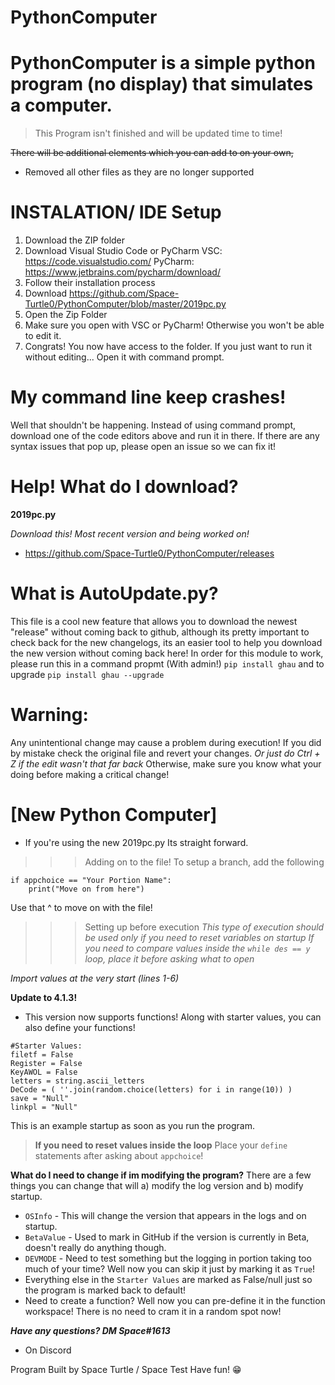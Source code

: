 # PythonComputer

# PythonComputer is a simple python program (no display) that simulates a computer. 
>This Program isn't finished and will be updated time to time!


~~There will be additional elements which you can add to on your own,~~
- Removed all other files as they are no longer supported

# INSTALATION/ IDE Setup
1) Download the ZIP folder
2) Download Visual Studio Code or PyCharm
VSC: https://code.visualstudio.com/
PyCharm: https://www.jetbrains.com/pycharm/download/
3) Follow their installation process
4) Download https://github.com/Space-Turtle0/PythonComputer/blob/master/2019pc.py
5) Open the Zip Folder
6) Make sure you open with VSC or PyCharm! Otherwise you won't be able to edit it.
7) Congrats! You now have access to the folder.
If you just want to run it without editing...
Open it with command prompt.

# My command line keep crashes!
Well that shouldn't be happening. Instead of using command prompt, download one of the code editors above and run it in there. If there are any syntax issues that pop up, please open an issue so we can fix it!


# Help! What do I download?

**2019pc.py**

*Download this! Most recent version and being worked on!*

- https://github.com/Space-Turtle0/PythonComputer/releases

# What is AutoUpdate.py?
This file is a cool new feature that allows you to download the newest "release" without coming back to github, although its pretty important to check back for the new changelogs, its an easier tool to help you download the new version without coming back here!
In order for this module to work, please run this in a command propmt (With admin!)
`pip install ghau`
and to upgrade `pip install ghau --upgrade`
# Warning:
Any unintentional change may cause a problem during execution! 
If you did by mistake check the original file and revert your changes.
*Or just do Ctrl + Z if the edit wasn't that far back* 
Otherwise, make sure you know what your doing before making a critical change!

# [New Python Computer]
- If you're using the new 2019pc.py
Its straight forward. 
>>> Adding on to the file!
To setup a branch, add the following
```
if appchoice == "Your Portion Name":
    print("Move on from here")
```
Use that ^ to move on with the file!

>>> Setting up before execution
*This type of execution should be used only if you need to reset variables on startup*
*If you need to compare values inside the `while des == y` loop, place it before asking what to open*

*Import values at the very start (lines 1-6)*

**Update to 4.1.3!**
- This version now supports functions! Along with starter values, you can also define your functions!
```
#Starter Values:
filetf = False
Register = False
KeyAWOL = False
letters = string.ascii_letters
DeCode = ( ''.join(random.choice(letters) for i in range(10)) )
save = "Null"
linkpl = "Null"
```
This is an example startup as soon as you run the program.

> **If you need to reset values inside the loop**
Place your `define` statements after asking about `appchoice`!

**What do I need to change if im modifying the program?**
There are a few things you can change that will a) modify the log version and b) modify startup.
- `OSInfo` - This will change the version that appears in the logs and on startup.
- `BetaValue` - Used to mark in GitHub if the version is currently in Beta, doesn't really do anything though.
- `DEVMODE` - Need to test something but the logging in portion taking too much of your time? Well now you can skip it just by marking it as `True`!
- Everything else in the `Starter Values` are marked as False/null just so the program is marked back to default!
- Need to create a function? Well now you can pre-define it in the function workspace! There is no need to cram it in a random spot now!



***Have any questions? DM Space#1613*** 
- On Discord

Program Built by Space Turtle / Space
Test
Have fun! 😁
